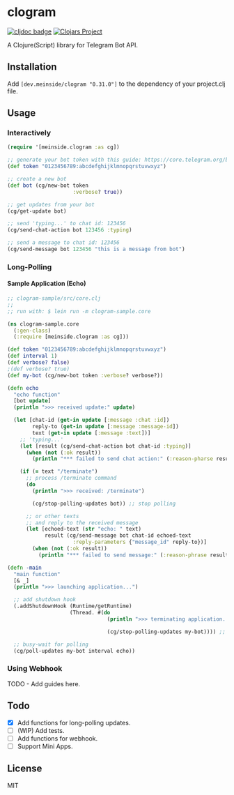 # clogram

[![cljdoc badge](https://cljdoc.org/badge/dev.meinside/clogram)](https://cljdoc.org/d/dev.meinside/clogram/CURRENT)
[![Clojars Project](https://img.shields.io/clojars/v/dev.meinside/clogram.svg)](https://clojars.org/dev.meinside/clogram)

A Clojure(Script) library for Telegram Bot API.

## Installation

Add `[dev.meinside/clogram "0.31.0"]` to the dependency of your project.clj file.

## Usage

### Interactively

```clojure
(require '[meinside.clogram :as cg])

;; generate your bot token with this guide: https://core.telegram.org/bots#3-how-do-i-create-a-bot
(def token "0123456789:abcdefghijklmnopqrstuvwxyz")

;; create a new bot
(def bot (cg/new-bot token
                     :verbose? true))

;; get updates from your bot
(cg/get-update bot)

;; send 'typing...' to chat id: 123456
(cg/send-chat-action bot 123456 :typing)

;; send a message to chat id: 123456
(cg/send-message bot 123456 "this is a message from bot")
```

### Long-Polling

#### Sample Application (Echo)

```clojure
;; clogram-sample/src/core.clj
;;
;; run with: $ lein run -m clogram-sample.core

(ns clogram-sample.core
  (:gen-class)
  (:require [meinside.clogram :as cg]))

(def token "0123456789:abcdefghijklmnopqrstuvwxyz")
(def interval 1)
(def verbose? false)
;(def verbose? true)
(def my-bot (cg/new-bot token :verbose? verbose?))

(defn echo
  "echo function"
  [bot update]
  (println ">>> received update:" update)

  (let [chat-id (get-in update [:message :chat :id])
        reply-to (get-in update [:message :message-id])
        text (get-in update [:message :text])]
    ;; 'typing...'
    (let [result (cg/send-chat-action bot chat-id :typing)]
      (when (not (:ok result))
        (println "*** failed to send chat action:" (:reason-pharse result))))

    (if (= text "/terminate")
      ;; process /terminate command
      (do
        (println ">>> received: /terminate")

        (cg/stop-polling-updates bot)) ;; stop polling

      ;; or other texts
      ;; and reply to the received message
      (let [echoed-text (str "echo: " text)
            result (cg/send-message bot chat-id echoed-text
                     :reply-parameters {"message_id" reply-to})]
        (when (not (:ok result))
          (println "*** failed to send message:" (:reason-phrase result)))))))

(defn -main
  "main function"
  [& _]
  (println ">>> launching application...")

  ;; add shutdown hook
  (.addShutdownHook (Runtime/getRuntime)
                    (Thread. #(do
                                (println ">>> terminating application...")

                                (cg/stop-polling-updates my-bot)))) ;; stop polling

  ;; busy-wait for polling
  (cg/poll-updates my-bot interval echo))

```

### Using Webhook

TODO - Add guides here.

## Todo

- [x] Add functions for long-polling updates.
- [ ] (WIP) Add tests.
- [ ] Add functions for webhook.
- [ ] Support Mini Apps.

## License

MIT

